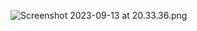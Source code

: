 ![Screenshot 2023-09-13 at 20.33.36.png](..%2F..%2F..%2F..%2FDownloads%2FScreenshot%202023-09-13%20at%2020.33.36.png)